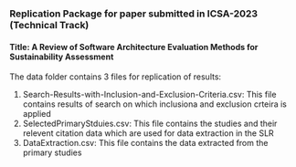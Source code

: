 ### Replication Package for paper submitted in ICSA-2023 (Technical Track)

#### Title: A Review of Software Architecture Evaluation Methods for Sustainability Assessment

The data folder contains 3 files for replication of results:
1. Search-Results-with-Inclusion-and-Exclusion-Criteria.csv: This file contains results of search on which inclusiona and exclusion crteira is applied
2. SelectedPrimaryStduies.csv: This file contains the studies and their relevent citation data which are used for data extraction in the SLR
3. DataExtraction.csv: This file contains the data extracted from the primary studies
